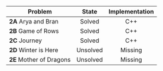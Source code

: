 | Problem        | State           | Implementation  |
| ------------- |:---------------:| :--------------:|
| **2A** Arya and Bran | Solved          | C++            |
| **2B** Game of Rows | Solved          | C++            |
| **2C** Journey | Solved          | C++            |
| **2D** Winter is Here | Unsolved          | Missing            |
| **2E** Mother of Dragons | Unsolved          | Missing            |
